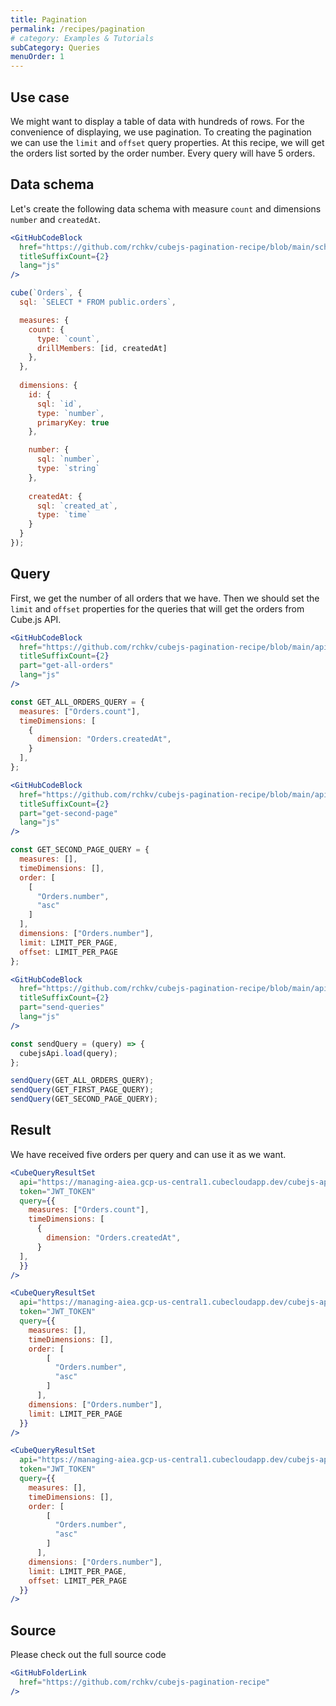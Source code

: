 ```yaml
---
title: Pagination
permalink: /recipes/pagination
# category: Examples & Tutorials
subCategory: Queries
menuOrder: 1
---
```


## Use case

We might want to display a table of data with hundreds of rows. For the convenience of displaying, we use pagination. To creating the pagination we can use the `limit` and `offset` query properties. At this recipe, we will get the orders list sorted by the order number. Every query will have 5 orders.

## Data schema

Let's create the following data schema with measure `count` and dimensions `number` and `createdAt`. 

```jsx
<GitHubCodeBlock
  href="https://github.com/rchkv/cubejs-pagination-recipe/blob/main/schema/Orders.js"
  titleSuffixCount={2}
  lang="js"
/>

cube(`Orders`, {
  sql: `SELECT * FROM public.orders`,

  measures: {
    count: {
      type: `count`,
      drillMembers: [id, createdAt]
    },
  },
  
  dimensions: {
    id: {
      sql: `id`,
      type: `number`,
      primaryKey: true
    },

    number: {
      sql: `number`,
      type: `string`
    },
    
    createdAt: {
      sql: `created_at`,
      type: `time`
    }
  }
});
```

## Query

First, we get the number of all orders that we have. Then we should set the `limit` and `offset` properties for the queries that will get the orders from Cube.js API.

```jsx
<GitHubCodeBlock
  href="https://github.com/rchkv/cubejs-pagination-recipe/blob/main/api.js"
  titleSuffixCount={2}
  part="get-all-orders"
  lang="js"
/>

const GET_ALL_ORDERS_QUERY = {
  measures: ["Orders.count"],
  timeDimensions: [
    {
      dimension: "Orders.createdAt",
    }
  ],
};
```

```jsx
<GitHubCodeBlock
  href="https://github.com/rchkv/cubejs-pagination-recipe/blob/main/api.js"
  titleSuffixCount={2}
  part="get-second-page"
  lang="js"
/>

const GET_SECOND_PAGE_QUERY = {
  measures: [],
  timeDimensions: [],
  order: [
    [
      "Orders.number",
      "asc"
    ]
  ],
  dimensions: ["Orders.number"],
  limit: LIMIT_PER_PAGE,
  offset: LIMIT_PER_PAGE
};
```

```jsx
<GitHubCodeBlock
  href="https://github.com/rchkv/cubejs-pagination-recipe/blob/main/api.js"
  titleSuffixCount={2}
  part="send-queries"
  lang="js"
/>

const sendQuery = (query) => {
  cubejsApi.load(query);
};

sendQuery(GET_ALL_ORDERS_QUERY);
sendQuery(GET_FIRST_PAGE_QUERY);
sendQuery(GET_SECOND_PAGE_QUERY);
```

## Result

We have received five orders per query and can use it as we want.

```jsx
<CubeQueryResultSet
  api="https://managing-aiea.gcp-us-central1.cubecloudapp.dev/cubejs-api/v1"
  token="JWT_TOKEN"
  query={{ 
    measures: ["Orders.count"],
    timeDimensions: [
      {
        dimension: "Orders.createdAt",
      }
  ],
  }}
/>

<CubeQueryResultSet
  api="https://managing-aiea.gcp-us-central1.cubecloudapp.dev/cubejs-api/v1"
  token="JWT_TOKEN"
  query={{ 
	measures: [],
	timeDimensions: [],
	order: [
	    [
	      "Orders.number",
	      "asc"
	    ]
	  ],
	dimensions: ["Orders.number"],
	limit: LIMIT_PER_PAGE
  }}
/>

<CubeQueryResultSet
  api="https://managing-aiea.gcp-us-central1.cubecloudapp.dev/cubejs-api/v1"
  token="JWT_TOKEN"
  query={{ 
	measures: [],
	timeDimensions: [],
	order: [
	    [
	      "Orders.number",
	      "asc"
	    ]
	  ],
	dimensions: ["Orders.number"],
	limit: LIMIT_PER_PAGE,
	offset: LIMIT_PER_PAGE
  }}
/>

```

## Source

Please check out the full source code

```jsx
<GitHubFolderLink
  href="https://github.com/rchkv/cubejs-pagination-recipe"
/>
```